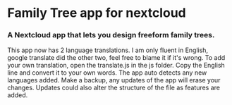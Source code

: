 <p align="center">
<h1>Family Tree app for nextcloud</h1>
<h3>A Nextcloud app that lets you design freeform family trees.</h3>
</p>

This app now has 2 language translations. I am only fluent in English, google translate did the other two, feel free to blame it if it's wrong.
To add your own translation, open the translate.js in the js folder. Copy the English line and convert it to your own words. The app auto detects any new languages added. Make a backup, any updates of the app will erase your changes. Updates could also alter the structure of the file as features are added.
